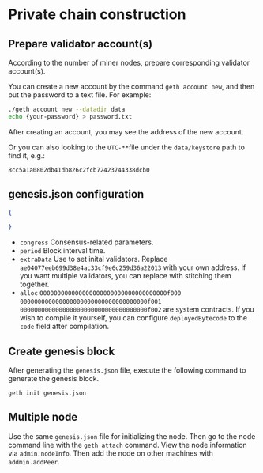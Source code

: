 # Private chain construction

## Prepare validator account(s)

According to the number of miner nodes, prepare corresponding validator account(s).

You can create a new account by the command `geth account new`, and then put the password to a text file. For example:

```bash
./geth account new --datadir data
echo {your-password} > password.txt
```

After creating an account, you may see the address of the new account.

Or you can also looking to the `UTC-**`file under the `data/keystore` path to find it, e.g.:
```
8cc5a1a0802db41db826c2fcb72423744338dcb0
```

## genesis.json configuration
```JSON
{
  
}
```
- `congress`  Consensus-related parameters.
- `period` Block interval time.
- `extraData` Use to set inital validators. Replace `ae04077eeb699d38e4ac33cf9e6c259d36a22013` with your own address. If you want multiple validators, you can replace with stitching them together.
- `alloc` `000000000000000000000000000000000000f000` `000000000000000000000000000000000000f001` `000000000000000000000000000000000000f002` are system contracts. If you wish to compile it yourself, you can configure `deployedBytecode` to the `code` field after compilation. 

## Create genesis block
After generating the `genesis.json` file, execute the following command to generate the genesis block.
```
geth init genesis.json
```

## Multiple node 
Use the same `genesis.json` file for initializing the node. Then go to the node command line with the `geth attach` command. View the node information via `admin.nodeInfo`. Then add the node on other machines with `addmin.addPeer`.

